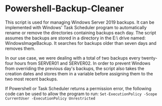 # Powershell-Backup-Cleaner
This script is used for managing Windows Server 2019 backups. It can be implemented with Windows' Task Scheduler program to automatically rename or remove the directories containing backups each day. The script assumes the backups are stored in a directory in the E:\ drive named: WindowsImageBackup. It searches for backups older than seven days and removes them.

In our use case, we were dealing with a total of two backups every twenty-four hours from SERVER01 and SERVER02. In order to prevent Windows from overriding the previous day's backups, the script also takes the creation dates and stores them in a variable before assigning them to the two most recent backups.

If Powershell or Task Scheduler returns a permission error, the following code can be used to allow the program to run:
`Set-ExecutionPolicy -Scope CurrentUser -ExecutionPolicy Unrestricted`
